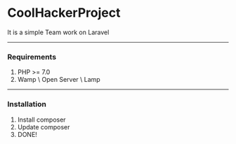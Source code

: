 # CoolHackerProject
It is a simple Team work on Laravel

---

### Requirements
1) PHP >= 7.0
2) Wamp \\ Open Server \\ Lamp


---

### Installation
1) Install composer<br>
2) Update composer<br>
3) DONE!
